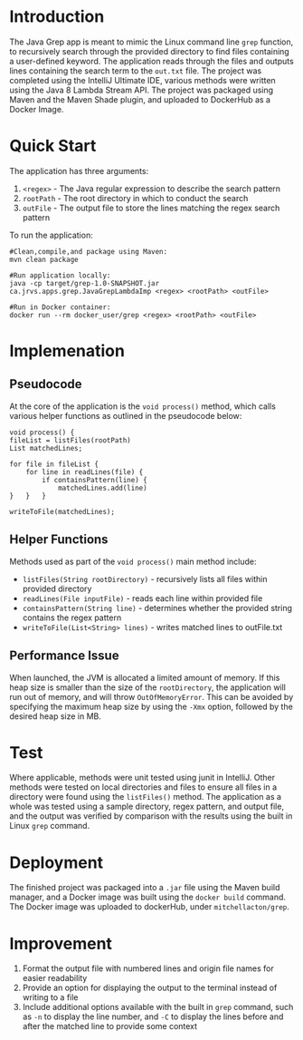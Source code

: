 # Introduction

The Java Grep app is meant to mimic the Linux command line `grep` function, to
recursively search through the provided directory to find files containing a
user-defined keyword. The application reads through the files and outputs lines
containing the search term to the `out.txt` file. The project was completed using 
the IntelliJ Ultimate IDE, various methods were written using the Java 8 Lambda 
Stream API. The project was packaged using Maven and the Maven Shade plugin, and
uploaded to DockerHub as a Docker Image.
# Quick Start
The application has three arguments:
1. `<regex>` - The Java regular expression to describe the search pattern
2. `rootPath` - The root directory in which to conduct the search
3. `outFile` - The output file to store the lines matching the regex search pattern

To run the application:

    #Clean,compile,and package using Maven:
    mvn clean package

    #Run application locally: 
    java -cp target/grep-1.0-SNAPSHOT.jar ca.jrvs.apps.grep.JavaGrepLambdaImp <regex> <rootPath> <outFile>
    
    #Run in Docker container: 
    docker run --rm docker_user/grep <regex> <rootPath> <outFile>

# Implemenation
## Pseudocode
At the core of the application is the `void process()` method, which calls various helper 
functions as outlined in the pseudocode below:
    
    void process() {
    fileList = listFiles(rootPath)
    List matchedLines;

    for file in fileList {
        for line in readLines(file) {
            if containsPattern(line) {
                matchedLines.add(line)
    }   }   }

    writeToFile(matchedLines);

## Helper Functions
Methods used as part of the `void process()` main method include:
- `listFiles(String rootDirectory)` - recursively lists all files within provided directory
- `readLines(File inputFile)` - reads each line within provided file
- `containsPattern(String line)` - determines whether the provided string contains the regex pattern
- `writeToFile(List<String> lines)` - writes matched lines to outFile.txt
## Performance Issue
When launched, the JVM is allocated a limited amount of memory. If this heap size
is smaller than the size of the `rootDirectory`, the application will run out of memory, 
and will throw `OutOfMemoryError`. This can be avoided by specifying the maximum
heap size by using the `-Xmx` option, followed by the desired heap size in MB.

# Test
Where applicable, methods were unit tested using junit in IntelliJ. Other methods
were tested on local directories and files to ensure all files in a directory were
found using the `listFiles()` method. The application as a whole was tested using
a sample directory, regex pattern, and output file, and the output was verified by
comparison with the results using the built in Linux `grep` command.

# Deployment
The finished project was packaged into a `.jar` file using the Maven build manager, 
and a Docker image was built using the `docker build` command. The Docker image was
uploaded to dockerHub, under `mitchellacton/grep`.

# Improvement
1. Format the output file with numbered lines and origin file names for easier readability
2. Provide an option for displaying the output to the terminal instead of writing to a file
3. Include additional options available with the built in `grep` command, such as `-n` to display the line number, and `-C` to display the lines before and after the matched line to provide some context
